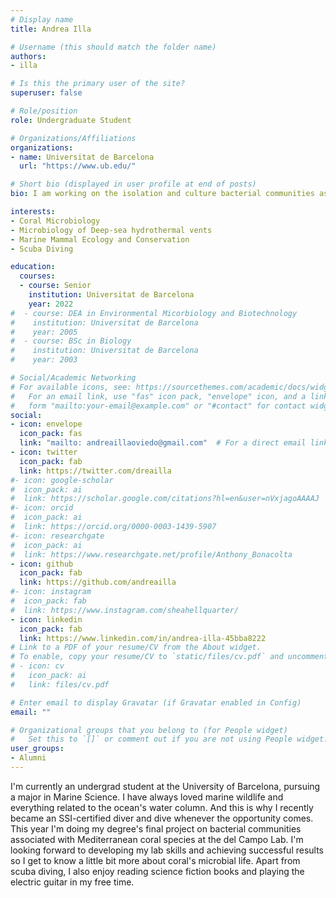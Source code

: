 ```yaml
---
# Display name
title: Andrea Illa

# Username (this should match the folder name)
authors:
- illa

# Is this the primary user of the site?
superuser: false

# Role/position
role: Undergraduate Student

# Organizations/Affiliations
organizations:
- name: Universitat de Barcelona
  url: "https://www.ub.edu/"

# Short bio (displayed in user profile at end of posts)
bio: I am working on the isolation and culture bacterial communities associated with Mediterranean coral species.

interests:
- Coral Microbiology
- Microbiology of Deep-sea hydrothermal vents
- Marine Mammal Ecology and Conservation
- Scuba Diving

education:
  courses:
  - course: Senior
    institution: Universitat de Barcelona
    year: 2022
#  - course: DEA in Environmental Micorbiology and Biotechnology
#    institution: Universitat de Barcelona
#    year: 2005
#  - course: BSc in Biology
#    institution: Universitat de Barcelona
#    year: 2003

# Social/Academic Networking
# For available icons, see: https://sourcethemes.com/academic/docs/widgets/#icons
#   For an email link, use "fas" icon pack, "envelope" icon, and a link in the
#   form "mailto:your-email@example.com" or "#contact" for contact widget.
social:
- icon: envelope
  icon_pack: fas
  link: "mailto: andreaillaoviedo@gmail.com"  # For a direct email link, use "mailto:test@example.org".
- icon: twitter
  icon_pack: fab
  link: https://twitter.com/dreailla
#- icon: google-scholar
#  icon_pack: ai
#  link: https://scholar.google.com/citations?hl=en&user=nVxjagoAAAAJ
#- icon: orcid
#  icon_pack: ai
#  link: https://orcid.org/0000-0003-1439-5907
#- icon: researchgate
#  icon_pack: ai
#  link: https://www.researchgate.net/profile/Anthony_Bonacolta
- icon: github
  icon_pack: fab
  link: https://github.com/andreailla
#- icon: instagram
#  icon_pack: fab
#  link: https://www.instagram.com/sheahellquarter/
- icon: linkedin
  icon_pack: fab
  link: https://www.linkedin.com/in/andrea-illa-45bba8222
# Link to a PDF of your resume/CV from the About widget.
# To enable, copy your resume/CV to `static/files/cv.pdf` and uncomment the lines below.
# - icon: cv
#   icon_pack: ai
#   link: files/cv.pdf

# Enter email to display Gravatar (if Gravatar enabled in Config)
email: ""

# Organizational groups that you belong to (for People widget)
#   Set this to `[]` or comment out if you are not using People widget.
user_groups:
- Alumni
---
```


I'm currently an undergrad student at the University of Barcelona, pursuing a major in Marine Science. I have always loved marine wildlife and everything related to the ocean's water column. And this is why I recently became an SSI-certified diver and dive whenever the opportunity comes. This year I'm doing my degree's final project on bacterial communities associated with Mediterranean coral species at the del Campo Lab. I'm looking forward to developing my lab skills and achieving successful results so I get to know a little bit more about coral's microbial life. Apart from scuba diving, I also enjoy reading science fiction books and playing the electric guitar in my free time.
